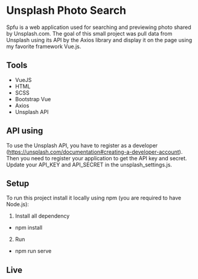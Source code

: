# Unsplash Photo Search 

Spfu is a web application used for searching and previewing photo shared by Unsplash.com. 
The goal of this small project was pull data from Unsplash using its API by the Axios library and display it on the page using my favorite framework Vue.js. 

## Tools

* VueJS
* HTML
* SCSS 
* Bootstrap Vue 
* Axios 
* Unsplash API 

## API using 

To use the Unsplash API, you have to register as a developer (https://unsplash.com/documentation#creating-a-developer-account). Then you need to register your application to get the API key and secret. Update your API_KEY and API_SECRET in the unsplash_settings.js.

## Setup

To run this project install it locally using npm (you are required to have Node.js):

1. Install all dependency
* npm install 
2. Run
* npm run serve

## Live 


